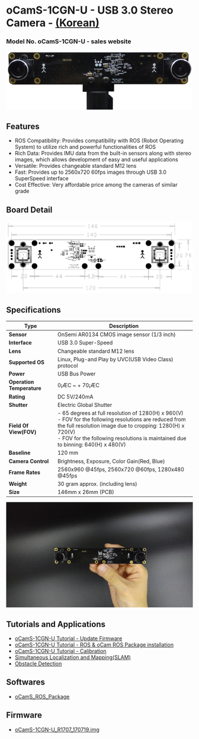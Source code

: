 # oCamS-1CGN-U - USB 3.0 Stereo Camera - [(Korean)](Product/oCamS-1CGN-U/Korean/README.md)
### Model No. oCamS-1CGN-U - sales website

![ScreenShot](/images/oCamS-1CGN-U.png)

## Features
*	ROS Compatibility: Provides compatibility with ROS (Robot Operating System) to utilize rich and powerful functionalities of ROS
*	Rich Data: Provides IMU data from the built-in sensors along with stereo images, which allows development of easy and useful applications
*	Versatile: Provides changeable standard M12 lens
*	Fast: Provides up to 2560x720 60fps images through USB 3.0 SuperSpeed interface
*	Cost Effective: Very affordable price among the cameras of similar grade

## Board Detail
![ScreenShot](images/oCamS-1CGN-U_Layout.PNG)


## Specifications
Type | Description |
------|------|
**Sensor** | OnSemi AR0134 CMOS image sensor (1/3 inch) |
**Interface** | USB 3.0 Super-Speed |
**Lens** | Changeable standard M12 lens | 
**Supported OS** | Linux, Plug-and Play by UVC(USB Video Class) protocol | 
**Power** | USB Bus Power | 
**Operation Temperature** | 0¡ÆC ~ + 70¡ÆC |
**Rating** | DC 5V/240mA |
**Shutter** | Electric Global Shutter |
**Field Of View(FOV)** | - 65 degrees at full resolution of 1280(H) x 960(V)</br> - FOV for the following resolutions are reduced from the full resolution image due to cropping: 1280(H) x 720(V)</br> - FOV for the following resolutions is maintained due to binning: 640(H) x 480(V) |
**Baseline** | 120 mm | 
**Camera Control** | Brightness, Exposure, Color Gain(Red, Blue) | 
**Frame Rates** | 2560x960 @45fps, 2560x720 @60fps, 1280x480 @45fps | 
**Weight** | 30 gram approx. (including lens) | 
**Size** | 146mm x 26mm (PCB) | 

![ScreenShot](images/oCamS-1CGN-U_poster.jpg)

## Tutorials and Applications
* [oCamS-1CGN-U Tutorial - Update Firmware](https://github.com/withrobot/oCamS/blob/master/Software/oCamS_ROS_Package/README.md#update-firmware)
* [oCamS-1CGN-U Tutorial - ROS & oCam ROS Package installation](https://github.com/withrobot/oCamS/blob/master/Software/oCamS_ROS_Package/README.md#ros--ocam-ros-package-installation)
* [oCamS-1CGN-U Tutorial - Calibration](https://youtu.be/veahVVHA8H4)
* [Simultaneous Localization and Mapping(SLAM)](https://youtu.be/Zq3pChn_P1Y)
* [Obstacle Detection](https://youtu.be/Y5KV6uDU7QY)


## Softwares
* [oCamS_ROS_Package](Software/oCamS_ROS_Package)

## Firmware
* [oCamS-1CGN-U_R1707_170719.img](https://github.com/withrobot/oCamS/blob/master/Firmware/oCamS-1CGN-U_R1707_170719.img)
